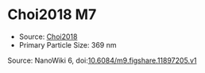 <a name="material" />

# Choi2018 M7
<script type="application/ld+json">
  {
    "@context": "https://schema.org/",
    "@type": "ChemicalSubstance",
    "@id": "https://egonw.github.io/nanowiki/nanowiki518.html#material",
    "http://purl.org/dc/terms/conformsTo":
      {
        "@type": "CreativeWork",
        "@id": "https://bioschemas.org/profiles/ChemicalSubstance/0.4-RELEASE/"
      },
    "identfier": "518",
    "name": "Choi2018 M7",
    "url": "https://egonw.github.io/nanowiki/nanowiki518.html#material",
    "sameAs": "http://127.0.0.1/mediawiki/index.php/Special:URIResolver/Choi2018_M7"
  }
</script>


* Source: [Choi2018](articleChoi2018.md)
* Primary Particle Size: 369 nm


Source: NanoWiki 6, doi:[10.6084/m9.figshare.11897205.v1](https://doi.org/10.6084/m9.figshare.11897205.v1)
